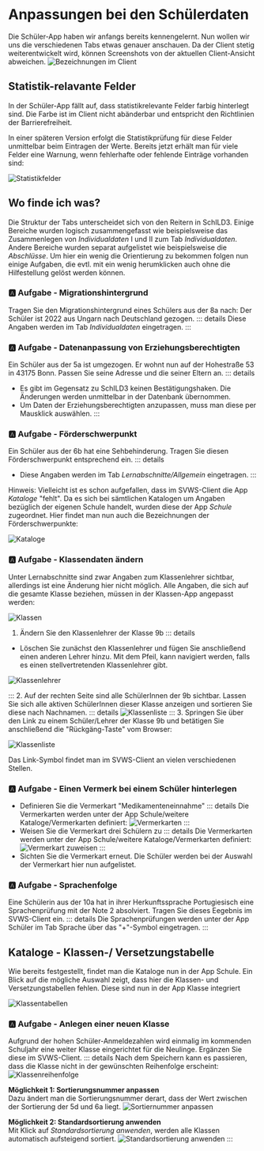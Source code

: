 # Anpassungen bei den Schülerdaten

Die Schüler-App haben wir anfangs bereits kennengelernt. Nun wollen wir uns die verschiedenen Tabs etwas genauer anschauen. Da der Client stetig weiterentwickelt wird, können Screenshots von der aktuellen Client-Ansicht abweichen. 
![Bezeichnungen im Client](./graphics/vonS2nachS3_schueler_client_Bezeichnung.png) 

## Statistik-relavante Felder
In der Schüler-App fällt auf, dass statistikrelevante Felder farbig hinterlegt sind. Die Farbe ist im Client nicht abänderbar und entspricht den Richtlinien der Barrierefreiheit.

In einer späteren Version erfolgt die Statistikprüfung für diese Felder unmittelbar beim Eintragen der Werte. Bereits jetzt erhält man für viele Felder eine Warnung, wenn fehlerhafte oder fehlende Einträge vorhanden sind:

![Statistikfelder](./graphics/vonS2nachS3_schueler_client_statistik.png) 


## Wo finde ich was?
Die Struktur der Tabs unterscheidet sich von den Reitern in SchILD3. Einige Bereiche wurden logisch zusammengefasst wie beispielsweise das Zusammenlegen von *Individualdaten* I und II zum Tab *Individualdaten*. Andere Bereiche wurden separat aufgelistet wie beispielsweise die *Abschlüsse*. 
Um hier ein wenig die Orientierung zu bekommen folgen nun einige Aufgaben, die evtl. mit ein wenig herumklicken auch ohne die Hilfestellung gelöst werden können.

###  :a: Aufgabe - Migrationshintergrund
Tragen Sie den Migrationshintergrund eines Schülers aus der 8a nach: Der Schüler ist 2022 aus Ungarn nach Deutschland gezogen. 
::: details
Diese Angaben werden im Tab *Individualdaten* eingetragen.
:::

###  :a: Aufgabe - Datenanpassung von Erziehungsberechtigten
Ein Schüler aus der 5a ist umgezogen. Er wohnt nun auf der Hohestraße 53 in 43175 Bonn. Passen Sie seine Adresse und die seiner Eltern an.
::: details
+ Es gibt im Gegensatz zu SchILD3 keinen Bestätigungshaken. Die Änderungen werden unmittelbar in der Datenbank übernommen.
+ Um Daten der Erziehungsberechtigten anzupassen, muss man diese per Mausklick auswählen. 
:::

###  :a: Aufgabe - Förderschwerpunkt
Ein Schüler aus der 6b hat eine Sehbehinderung. Tragen Sie diesen Förderschwerpunkt entsprechend ein.
::: details
+ Diese Angaben werden im Tab *Lernabschnitte/Allgemein* eingetragen.
:::


Hinweis: Vielleicht ist es schon aufgefallen, dass im SVWS-Client die App *Kataloge* "fehlt". Da es sich bei sämtlichen Katalogen um Angaben bezüglich der eigenen Schule handelt, wurden diese der App *Schule* zugeordnet. Hier findet man nun auch die Bezeichnungen der Förderschwerpunkte:

![Kataloge](./graphics/vonS2nachS3_schueler_client_kataloge.png) 

###  :a: Aufgabe - Klassendaten ändern
 Unter Lernabschnitte sind zwar Angaben zum Klassenlehrer sichtbar, allerdings ist eine Änderung hier nicht möglich. Alle Angaben, die sich auf die gesamte Klasse beziehen, müssen in der Klassen-App angepasst werden:

![Klassen](./graphics/vonS2nachS3_schueler_client_klassen.png) 


 1. Ändern Sie den Klassenlehrer der Klasse 9b 
   ::: details
+ Löschen Sie zunächst den Klassenlehrer und fügen Sie anschließend einen anderen Lehrer hinzu. Mit dem Pfeil, kann navigiert werden, falls es einen stellvertretenden Klassenlehrer gibt.

![Klassenlehrer](./graphics/vonS2nachS3_schueler_client_klassenlehrer.png) 
 
:::
 2. Auf der rechten Seite sind alle SchülerInnen der 9b sichtbar. Lassen Sie sich alle aktiven SchülerInnen dieser Klasse anzeigen und sortieren Sie diese nach Nachnamen. 
 ::: details
![Klassenliste](./graphics/vonS2nachS3_schueler_client_klassenliste.png) 
:::
3. Springen Sie über den Link zu einem Schüler/Lehrer der Klasse 9b und betätigen Sie anschließend die "Rückgäng-Taste" vom Browser:

 ![Klassenliste](./graphics/vonS2nachS3_schueler_client_link.png) 
 
Das Link-Symbol findet man im SVWS-Client an vielen verschiedenen Stellen.

###  :a: Aufgabe - Einen Vermerk bei einem Schüler hinterlegen   
+ Definieren Sie die Vermerkart "Medikamenteneinnahme"
   ::: details
   Die Vermerkarten werden unter der App Schule/weitere Kataloge/Vermerkarten definiert:
    ![Vermerkarten](./graphics/vonS2nachS3_schueler_client_vermerkart.png) 
    :::
+ Weisen Sie die Vermerkart drei Schülern zu
  ::: details
   Die Vermerkarten werden unter der App Schule/weitere Kataloge/Vermerkarten definiert:
    ![Vermerkart zuweisen](./graphics/vonS2nachS3_schueler_client_schuelervermerk.png) 
    :::
+ Sichten Sie die Vermerkart erneut. Die Schüler werden bei der Auswahl der Vermerkart hier nun aufgelistet.



### :a: Aufgabe - Sprachenfolge
Eine Schülerin aus der 10a hat in ihrer Herkunftssprache Portugiesisch eine Sprachenprüfung mit der Note 2 absolviert. Tragen Sie dieses Eegebnis im SVWS-Client ein.
::: details
   Die Sprachenprüfungen werden unter der App Schüler im Tab Sprache über das "+"-Symbol eingetragen. 
:::



## Kataloge - Klassen-/ Versetzungstabelle
Wie bereits festgestellt, findet man die Kataloge nun in der App Schule. Ein Blick auf die mögliche Auswahl zeigt, dass hier die Klassen- und Versetzungstabellen fehlen. Diese sind nun in der App Klasse integriert

![Klassentabellen](./graphics/vonS2nachS3_schueler_client_Klassentabellen.png) 

### :a: Aufgabe - Anlegen einer neuen Klasse
Aufgrund der hohen Schüler-Anmeldezahlen wird einmalig im kommenden Schuljahr eine weiter Klasse eingerichtet für die Neulinge. Ergänzen Sie diese im SVWS-Client.
::: details
   Nach dem Speichern kann es passieren, dass die Klasse nicht in der gewünschten Reihenfolge erscheint:
   ![Klassenreihenfolge](./graphics/vonS2nachS3_schueler_client_klassensortierung.png) 

  **Möglichkeit 1: Sortierungsnummer anpassen** \
  Dazu ändert man die Sortierungsnummer derart, dass der Wert zwischen der Sortierung der 5d und 6a liegt.
  ![Sortiernummer anpassen](./graphics/vonS2nachS3_schueler_client_sortiernummer.png) 

  **Möglichkeit 2: Standardsortierung anwenden**\
  Mit Klick auf *Standardsortierung anwenden*, werden alle Klassen automatisch aufsteigend sortiert.
  ![Standardsortierung anwenden](./graphics/vonS2nachS3_schueler_client_standardsortierung.png) 
:::


